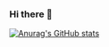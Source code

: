 ### Hi there 👋

<!--
**HyangKeunChoi/HyangKeunChoi** is a ✨ _special_ ✨ repository because its `README.md` (this file) appears on your GitHub profile.

Here are some ideas to get you started:

- 🔭 I’m currently working on ...
- 🌱 I’m currently learning ...
- 👯 I’m looking to collaborate on ...
- 🤔 I’m looking for help with ...
- 💬 Ask me about ...
- 📫 How to reach me: ...
- 😄 Pronouns: ...
- ⚡ Fun fact: ...
-->
 
[![Anurag's GitHub stats](https://github-readme-stats.vercel.app/api?username=hyangkeunchoi&theme=onedark)](https://github.com/anuraghazra/github-readme-stats)



